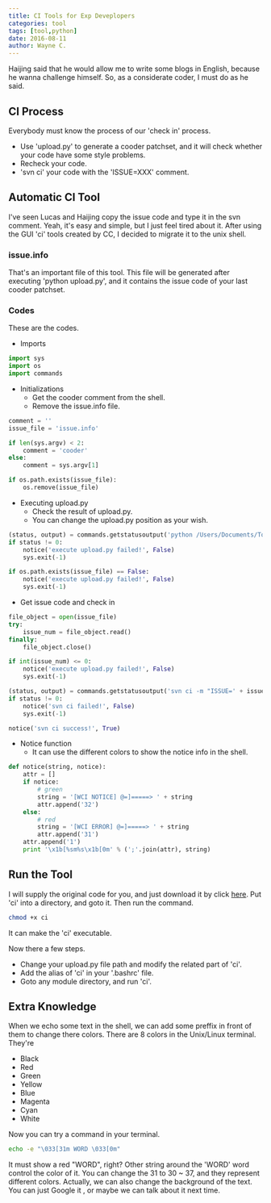 ```yaml
---
title: CI Tools for Exp Deveplopers
categories: tool
tags: [tool,python]
date: 2016-08-11
author: Wayne C.
---
```


Haijing said that he would allow me to write some blogs in English, because he wanna challenge himself. So, as a considerate coder, I must do as he said.

## CI Process

Everybody must know the process of our 'check in' process.

- Use 'upload.py' to generate a cooder patchset, and it will check whether your code have some style problems.
- Recheck your code.
- 'svn ci' your code with the 'ISSUE=XXX' comment.

## Automatic CI Tool

I've seen Lucas and Haijing copy the issue code and type it in the svn comment. Yeah, it's easy and simple, but I just feel tired about it. After using the GUI 'ci' tools created by CC, I decided to migrate it to the unix shell.

### issue.info

That's an important file of this tool. This file will be generated after executing 'python upload.py', and it contains the issue code of your last cooder patchset.

### Codes

These are the codes.

* Imports

~~~python
import sys
import os
import commands
~~~

* Initializations
    * Get the cooder comment from the shell.
    * Remove the issue.info file.

~~~python
comment = ''
issue_file = 'issue.info'

if len(sys.argv) < 2:
    comment = 'cooder'
else:
    comment = sys.argv[1]

if os.path.exists(issue_file):
    os.remove(issue_file)
~~~

* Executing upload.py
    * Check the result of upload.py.
    * You can change the upload.py position as your wish.

~~~python
(status, output) = commands.getstatusoutput('python /Users/Documents/Tools/upload.py -y -m "' + comment + '"')
if status != 0:
    notice('execute upload.py failed!', False)
    sys.exit(-1)

if os.path.exists(issue_file) == False:
    notice('execute upload.py failed!', False)
    sys.exit(-1)
~~~

* Get issue code and check in

~~~python
file_object = open(issue_file)
try:
    issue_num = file_object.read()
finally:
    file_object.close()

if int(issue_num) <= 0:
    notice('execute upload.py failed!', False)
    sys.exit(-1)

(status, output) = commands.getstatusoutput('svn ci -m "ISSUE=' + issue_num + '"')
if status != 0:
    notice('svn ci failed!', False)
    sys.exit(-1)

notice('svn ci success!', True)
~~~

* Notice function
    * It can use the different colors to show the notice info in the shell.

~~~python
def notice(string, notice):
    attr = []
    if notice:
        # green
        string = '[WCI NOTICE] @=]=====> ' + string
        attr.append('32')
    else:
        # red
        string = '[WCI ERROR] @=]=====> ' + string
        attr.append('31')
    attr.append('1')
    print '\x1b[%sm%s\x1b[0m' % (';'.join(attr), string)
~~~

## Run the Tool

I will supply the original code for you, and just download it by click [here](/files/ci).
Put 'ci' into a directory, and goto it. Then run the command.

~~~sh
chmod +x ci
~~~

It can make the 'ci' executable. 

Now there a few steps.
- Change your upload.py file path and modify the related part of 'ci'. 
- Add the alias of 'ci' in your '.bashrc' file.
- Goto any module directory, and run 'ci'.

## Extra Knowledge

When we echo some text in the shell, we can add some preffix in front of them to change there colors. There are 8 colors in the Unix/Linux terminal. They're
- Black
- Red
- Green
- Yellow
- Blue
- Magenta
- Cyan
- White

Now you can try a command in your terminal.
~~~sh
echo -e "\033[31m WORD \033[0m"
~~~

It must show a red "WORD", right? Other string around the 'WORD' word control the color of it. You can change the 31 to 30 ~ 37, and they represent different colors.
Actually, we can also change the background of the text. You can just Google it , or maybe we can talk about it next time.